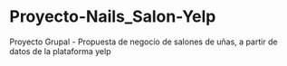 # Proyecto-Nails_Salon-Yelp
Proyecto Grupal - Propuesta de negocio de salones de uñas, a partir de datos de la plataforma yelp
